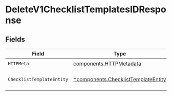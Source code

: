 # DeleteV1ChecklistTemplatesIDResponse


## Fields

| Field                                                                                     | Type                                                                                      | Required                                                                                  | Description                                                                               |
| ----------------------------------------------------------------------------------------- | ----------------------------------------------------------------------------------------- | ----------------------------------------------------------------------------------------- | ----------------------------------------------------------------------------------------- |
| `HTTPMeta`                                                                                | [components.HTTPMetadata](../../models/components/httpmetadata.md)                        | :heavy_check_mark:                                                                        | N/A                                                                                       |
| `ChecklistTemplateEntity`                                                                 | [*components.ChecklistTemplateEntity](../../models/components/checklisttemplateentity.md) | :heavy_minus_sign:                                                                        | Archive a checklist template                                                              |